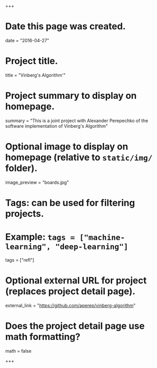 +++
# Date this page was created.
date = "2016-04-27"

# Project title.
title = "Vinberg's Algorithm'"

# Project summary to display on homepage.
summary = "This is a joint project with Alexander Perepechko of the software implementation of Vinberg's Algorithm"

# Optional image to display on homepage (relative to `static/img/` folder).
image_preview = "boards.jpg"

# Tags: can be used for filtering projects.
# Example: `tags = ["machine-learning", "deep-learning"]`
tags = ["refl"]

# Optional external URL for project (replaces project detail page).
external_link = "https://github.com/aperep/vinberg-algorithm"

# Does the project detail page use math formatting?
math = false

+++

